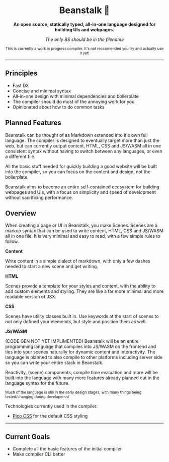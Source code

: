 <div align="center">

  <h1>Beanstalk 🌱</h1>

  <p>
    <strong>An open source, statically typed, all-in-one language designed for building UIs and webpages.</strong>
  </p>

  *The only BS should be in the filename*

  <sub>This is currently a work in progress compiler. It's not reccomended you try and actually use it yet!</sub>

</div>

---

## Principles
  - Fast DX
  - Concise and minimal syntax
  - All-in-one design with minimal dependencies and boilerplate
  - The compiler should do most of the annoying work for you
  - Opinionated about how to do common tasks

## Planned Features
Beanstalk can be thought of as Markdown extended into it's own full language. The compiler is designed to eventually target more than just the web, but can currently output content, HTML, CSS and JS/WASM all in one consistent syntax without having to switch between any languages, or even a different file.

All the basic stuff needed for quickly building a good website will be built into the compiler, so you can focus on the content and design, not the boilerplate. 

Beanstalk aims to become an entire self-contained ecosystem for building webpages and UIs, with a focus on simplicity and speed of development without sacrificing performance.

## Overview
When creating a page or UI in Beanstalk, you make Scenes. Scenes are a markup syntax that can be used to write content, HTML, CSS and JS/WASM all in one file. It is very minimal and easy to read, with a few simple rules to follow.

**Content**

Write content in a simple dialect of markdown, with only a few dashes needed to start a new scene and get writing.

**HTML**

Scenes provide a template for your styles and content, with the ability to add custom elements and styling. They are like a far more minimal and more readable version of JSX.

**CSS**

Scenes have utility classes built in. Use keywords at the start of scenes to not only defined your elememts, but style and position them as well.

**JS/WASM**

(CODE GEN NOT YET IMPLIMENTED) Beanstalk will be an entire programming language that compiles into JS/WASM on the frontend and ties into your scenes naturally for dynamic content and interactivity. The language is planned to also compile to other platforms including server side so you can write your entire stack in Beanstalk.

Reactivity, (scene) components, compile time evaluation and more will be built into the language with many more features already planned out in the language syntax for the future.

<sub>Much of the language is still in the early design stages, with many things being tested/changing during developemnt</sub>

Technologies currently used in the compiler:
- [Pico CSS](https://picocss.com/) for the default CSS styling

---

## Current Goals
  - Complete all the basic features of the initial compiler
  - Make compiler CLI better
